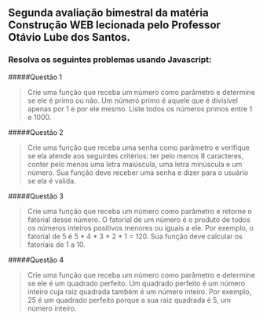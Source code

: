 ## Segunda avaliação bimestral da matéria Construção WEB lecionada pelo Professor Otávio Lube dos Santos.

### Resolva os seguintes problemas usando Javascript:


#####Questão 1
 > Crie uma função que receba um número como parâmetro e determine se ele é primo ou não. Um número primo é aquele que é divisível apenas por 1 e por ele mesmo. Liste todos os números primos entre 1 e 1000.
 
#####Questão 2
 > Crie uma função que receba uma senha como parâmetro e verifique se ela atende aos seguintes critérios: ter pelo menos 8 caracteres, conter pelo menos uma letra maiúscula, uma letra minúscula e um número. Sua função deve receber uma senha e dizer para o usuário se ela é valida.
 
#####Questão 3
> Crie uma função que receba um número como parâmetro e retorne o fatorial desse número. O fatorial de um número é o produto de todos os números inteiros positivos menores ou iguais a ele. Por exemplo, o fatorial de 5 é 5 * 4 * 3 * 2 * 1 = 120. Sua função deve calcular os fatoriais de 1 a 10.

#####Questão 4
> Crie uma função que receba um número como parâmetro e determine se ele é um quadrado perfeito. Um quadrado perfeito é um número inteiro cuja raiz quadrada também é um número inteiro. Por exemplo, 25 é um quadrado perfeito porque a sua raiz quadrada é 5, um número inteiro.

